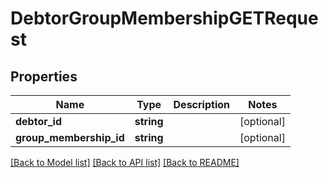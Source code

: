 # DebtorGroupMembershipGETRequest

## Properties
Name | Type | Description | Notes
------------ | ------------- | ------------- | -------------
**debtor_id** | **string** |  | [optional] 
**group_membership_id** | **string** |  | [optional] 

[[Back to Model list]](../README.md#documentation-for-models) [[Back to API list]](../README.md#documentation-for-api-endpoints) [[Back to README]](../README.md)


